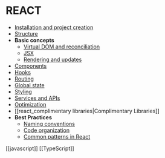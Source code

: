 # REACT
- [Installation and project creation](reactinstallcreate.md)
- [Structure](reactstructure.md)
- **Basic concepts**
    - [Virtual DOM and reconciliation](reactvirtualdom.md)
    - [JSX](jsx.md)
    - [Rendering and updates](reactrenderingupdates.md)
- [Components](reactcomponents.md)
- [Hooks](reacthooks.md)
- [Routing](reactrouting.md)
- [Global state](reactglobalstate.md)
- [Styling](reactstyles.md)
- [Services and APIs](react_apis.md)
- [Optimization](react_optimization.md)
- [[react_complimentary libraries|Complimentary Libraries]]
- **Best Practices**
	- [Naming conventions](convenciones_nombres.md)
	- [Code organization](organizacion_codigo.md)
	- [Common patterns in React](patrones_comunes.md)

 [[javascript]] [[TypeScript]]